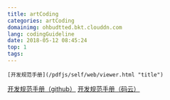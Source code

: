 ```yaml
---
title: artCoding
categories: artCoding
domainimg: ohbudtted.bkt.clouddn.com
lang: codingGuideline
date: 2018-05-12 08:45:24
top: 1
tags:
---
```

```
[开发规范手册](/pdfjs/self/web/viewer.html "title")
```
<a target="_blank" href="/self/pdfjs/web/viewer.html">开发规范手册（github）</a>
<a target="_blank" href="http://fulndon.gitee.io/hexo/file/artCode.pdf">开发规范手册（码云）</a>
